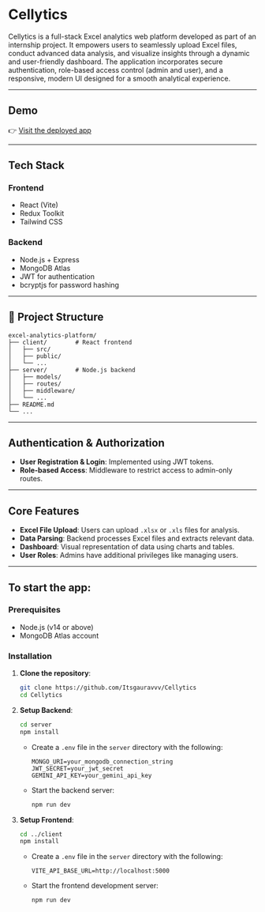 
# Cellytics

Cellytics is a full-stack Excel analytics web platform developed as part of an internship project. It empowers users to seamlessly upload Excel files, conduct advanced data analysis, and visualize insights through a dynamic and user-friendly dashboard. The application incorporates secure authentication, role-based access control (admin and user), and a responsive, modern UI designed for a smooth analytical experience.

---

## Demo

👉 [Visit the deployed app](https://cellytics-main.vercel.app/)

---

##  Tech Stack

### Frontend

- React (Vite)
- Redux Toolkit
- Tailwind CSS

### Backend

- Node.js + Express
- MongoDB Atlas
- JWT for authentication
- bcryptjs for password hashing

---

## 📁 Project Structure

```
excel-analytics-platform/
├── client/        # React frontend
│   ├── src/
│   ├── public/
│   └── ...
├── server/        # Node.js backend
│   ├── models/
│   ├── routes/
│   ├── middleware/
│   └── ...
├── README.md
└── ...
```

---

##  Authentication & Authorization

- **User Registration & Login**: Implemented using JWT tokens.
- **Role-based Access**: Middleware to restrict access to admin-only routes.

---

##  Core Features

- **Excel File Upload**: Users can upload `.xlsx` or `.xls` files for analysis.
- **Data Parsing**: Backend processes Excel files and extracts relevant data.
- **Dashboard**: Visual representation of data using charts and tables.
- **User Roles**: Admins have additional privileges like managing users.

---

## To start the app:

### Prerequisites

- Node.js (v14 or above)
- MongoDB Atlas account

### Installation

1. **Clone the repository**:

   ```bash
   git clone https://github.com/Itsgauravvv/Cellytics
   cd Cellytics
   ```

2. **Setup Backend**:

   ```bash
   cd server
   npm install
   ```

   - Create a `.env` file in the `server` directory with the following:

     ```env
     MONGO_URI=your_mongodb_connection_string
     JWT_SECRET=your_jwt_secret
     GEMINI_API_KEY=your_gemini_api_key
     ```

   - Start the backend server:

     ```bash
     npm run dev
     ```

3. **Setup Frontend**:

   ```bash
   cd ../client
   npm install
   ```
   - Create a `.env` file in the `server` directory with the following:

     ```env
     VITE_API_BASE_URL=http://localhost:5000
     ```

   - Start the frontend development server:

     ```bash
     npm run dev
     ```

